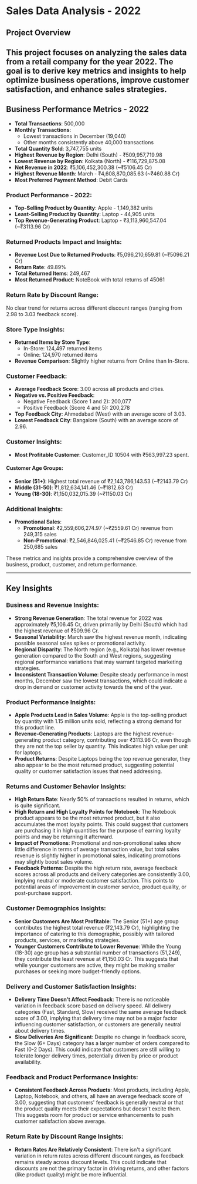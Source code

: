 # Sales Data Analysis - 2022

## Project Overview
This project focuses on analyzing the sales data from a retail company for the year 2022. The goal is to derive key metrics and insights to help optimize business operations, improve customer satisfaction, and enhance sales strategies. 
---

## Business Performance Metrics - 2022

- **Total Transactions**: 500,000
- **Monthly Transactions**:
  - Lowest transactions in December (19,040)
  - Other months consistently above 40,000 transactions
- **Total Quantity Sold**: 3,747,755 units
- **Highest Revenue by Region**: Delhi (South) - ₹509,957,719.98
- **Lowest Revenue by Region**: Kolkata (North) - ₹116,729,875.08
- **Net Revenue in 2022**: ₹5,106,452,300.38 (~₹5106.45 Cr)
- **Highest Revenue Month**: March - ₹4,608,870,085.63 (~₹460.88 Cr)
- **Most Preferred Payment Method**: Debit Cards

### Product Performance - 2022:
- **Top-Selling Product by Quantity**: Apple - 1,149,382 units
- **Least-Selling Product by Quantity**: Laptop - 44,905 units
- **Top Revenue-Generating Product**: Laptop - ₹3,113,960,547.04 (~₹3113.96 Cr)

### Returned Products Impact and Insights:
- **Revenue Lost Due to Returned Products**: ₹5,096,210,659.81 (~₹5096.21 Cr)
- **Return Rate**: 49.89%
- **Total Returned Items**: 249,467
- **Most Returned Product**: NoteBook with total returns of 45061

### Return Rate by Discount Range:
No clear trend for returns across different discount ranges (ranging from 2.98 to 3.03 feedback score).

### Store Type Insights:
- **Returned Items by Store Type**:
  - In-Store: 124,497 returned items
  - Online: 124,970 returned items
- **Revenue Comparison**: Slightly higher returns from Online than In-Store.

### Customer Feedback:
- **Average Feedback Score**: 3.00 across all products and cities.
- **Negative vs. Positive Feedback**:
  - Negative Feedback (Score 1 and 2): 200,077
  - Positive Feedback (Score 4 and 5): 200,278
- **Top Feedback City**: Ahmedabad (West) with an average score of 3.03.
- **Lowest Feedback City**: Bangalore (South) with an average score of 2.96.

### Customer Insights:
- **Most Profitable Customer**: Customer_ID 10504 with ₹563,997.23 spent.

#### Customer Age Groups:
- **Senior (51+)**: Highest total revenue of ₹2,143,786,143.53 (~₹2143.79 Cr)
- **Middle (31-50)**: ₹1,812,634,141.46 (~₹1812.63 Cr)
- **Young (18-30)**: ₹1,150,032,015.39 (~₹1150.03 Cr)

### Additional Insights:
- **Promotional Sales**:
  - **Promotional**: ₹2,559,606,274.97 (~₹2559.61 Cr) revenue from 249,315 sales
  - **Non-Promotional**: ₹2,546,846,025.41 (~₹2546.85 Cr) revenue from 250,685 sales

These metrics and insights provide a comprehensive overview of the business, product, customer, and return performance.

---

## Key Insights

### Business and Revenue Insights:
- **Strong Revenue Generation**: The total revenue for 2022 was approximately ₹5,106.45 Cr, driven primarily by Delhi (South) which had the highest revenue of ₹509.96 Cr.
- **Seasonal Variability**: March saw the highest revenue month, indicating possible seasonal sales spikes or promotional activity.
- **Regional Disparity**: The North region (e.g., Kolkata) has lower revenue generation compared to the South and West regions, suggesting regional performance variations that may warrant targeted marketing strategies.
- **Inconsistent Transaction Volume**: Despite steady performance in most months, December saw the lowest transactions, which could indicate a drop in demand or customer activity towards the end of the year.

### Product Performance Insights:
- **Apple Products Lead in Sales Volume**: Apple is the top-selling product by quantity with 1.15 million units sold, reflecting a strong demand for this product line.
- **Revenue-Generating Products**: Laptops are the highest revenue-generating product category, contributing over ₹3113.96 Cr, even though they are not the top seller by quantity. This indicates high value per unit for laptops.
- **Product Returns**: Despite Laptops being the top revenue generator, they also appear to be the most returned product, suggesting potential quality or customer satisfaction issues that need addressing.

### Returns and Customer Behavior Insights:
- **High Return Rate**: Nearly 50% of transactions resulted in returns, which is quite significant.
- **High Return and High Loyalty Points for Notebook**: The Notebook product appears to be the most returned product, but it also accumulates the most loyalty points. This could suggest that customers are purchasing it in high quantities for the purpose of earning loyalty points and may be returning it afterward.
- **Impact of Promotions**: Promotional and non-promotional sales show little difference in terms of average transaction value, but total sales revenue is slightly higher in promotional sales, indicating promotions may slightly boost sales volume.
- **Feedback Patterns**: Despite the high return rate, average feedback scores across all products and delivery categories are consistently 3.00, implying neutral or moderate customer satisfaction. This points to potential areas of improvement in customer service, product quality, or post-purchase support.

### Customer Demographics Insights:
- **Senior Customers Are Most Profitable**: The Senior (51+) age group contributes the highest total revenue (₹2,143.79 Cr), highlighting the importance of catering to this demographic, possibly with tailored products, services, or marketing strategies.
- **Younger Customers Contribute to Lower Revenue**: While the Young (18-30) age group has a substantial number of transactions (51,249), they contribute the least revenue at ₹1,150.03 Cr. This suggests that while younger customers are active, they might be making smaller purchases or seeking more budget-friendly options.

### Delivery and Customer Satisfaction Insights:
- **Delivery Time Doesn't Affect Feedback**: There is no noticeable variation in feedback score based on delivery speed. All delivery categories (Fast, Standard, Slow) received the same average feedback score of 3.00, implying that delivery time may not be a major factor influencing customer satisfaction, or customers are generally neutral about delivery times.
- **Slow Deliveries Are Significant**: Despite no change in feedback score, the Slow (6+ Days) category has a larger number of orders compared to Fast (0-2 Days). This could indicate that customers are still willing to tolerate longer delivery times, potentially driven by price or product availability.

### Feedback and Product Performance Insights:
- **Consistent Feedback Across Products**: Most products, including Apple, Laptop, Notebook, and others, all have an average feedback score of 3.00, suggesting that customers' feedback is generally neutral or that the product quality meets their expectations but doesn't excite them. This suggests room for product or service enhancements to push customer satisfaction above average.

### Return Rate by Discount Range Insights:
- **Return Rates Are Relatively Consistent**: There isn't a significant variation in return rates across different discount ranges, as feedback remains steady across discount levels. This could indicate that discounts are not the primary factor in driving returns, and other factors (like product quality) might be more influential.

